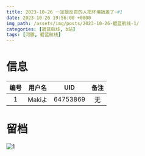 ```yaml
---
title: 2023-10-26 一定是反百的人把环境搞差了~#1
date: 2023-10-26 19:56:00 +0800
img_path: /assets/img/posts/2023-10-26-碧蓝航线-1/
categories: [碧蓝航线, b站]
tags: [河豚, 碧蓝航线]
---
```


# 信息

| 编号 | 用户名 |   UID    | 备注 |
| :--: | :----: | :------: | :--: |
|  1   | Makiよ | 64753869 |  无  |

# 留档

![1](1.jpg)